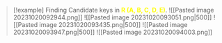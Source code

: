 
>[!example] 
>Finding Candidate keys in **<span style="color:#fffd01">R (A, B, C, D, E)</span>**.
> ![[Pasted image 20231020092944.png]]
> ![[Pasted image 20231020093051.png|500]]
> ![[Pasted image 20231020093435.png|500]]
> ![[Pasted image 20231020093947.png|500]]
> ![[Pasted image 20231020094003.png]]